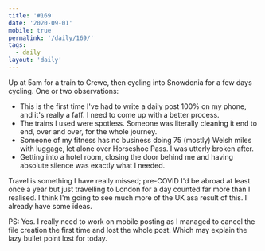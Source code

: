 ```yaml
---
title: '#169'
date: '2020-09-01'
mobile: true
permalink: '/daily/169/'
tags:
  - daily
layout: 'daily'
---
```


Up at 5am for a train to Crewe, then cycling into Snowdonia for a few days cycling. One or two observations:

- This is the first time I've had to write a daily post 100% on my phone, and it's really a faff. I need to come up with a better process.
- The trains I used were spotless. Someone was literally cleaning it end to end, over and over, for the whole journey.
- Someone of my fitness has no business doing 75 (mostly) Welsh miles with luggage, let alone over Horseshoe Pass. I was utterly broken after.
- Getting into a hotel room, closing the door behind me and having absolute silence was exactly what I needed.

Travel is something I have really missed; pre-COVID I'd be abroad at least once a year but just travelling to London for a day counted far more than I realised. I think I'm going to see much more of the UK asa result of this. I already have some ideas.

PS: Yes. I really need to work on mobile posting as I managed to cancel the file creation the first time and lost the whole post. Which may explain the lazy bullet point lost for today.
